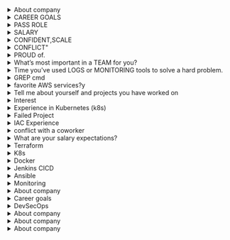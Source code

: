 <details><summary>About company</summary>

 Prove is the modern way of proving identity

</details>

<details><summary>CAREER GOALS</summary>

My career goal is to continue advancing as a DevOps and cloud automation expert, with a focus on designing scalable, secure, and production-ready infrastructure. I want to be in a role where I’m not just writing automation scripts, but actively driving architectural decisions, improving CI/CD maturity, and mentoring others on best practices.

In the long term, I see myself stepping into a senior or lead DevOps role where I can contribute to both hands-on delivery and strategic planning—especially in areas like GitOps, platform engineering, and DevSecOps. I’m particularly passionate about working in environments where infrastructure is treated as code, and where reliability, automation, and security are first-class citizens.

Charter’s emphasis on innovation, containerization, and production-grade deployments aligns really well with these goals. It’s a great place to grow deeper in technologies I already work with—like Kubernetes, Terraform, Ansible, and GitLab—while also contributing to larger organizational impact.

</details>

<details><summary>PASS ROLE</summary>

At Charter Communications, I worked as a DevOps Engineer IV, primarily focused on automating and managing on-premises and hybrid cloud Kubernetes environments. One of my key responsibilities was deploying and maintaining RKE2 Kubernetes clusters on VMware vSphere for internal applications.

I automated the provisioning process using a combination of Terraform, Ansible, and Infoblox IPAM, which significantly reduced manual overhead. I also integrated these clusters with Rancher for centralized management and governance.

For CI/CD, I implemented GitLab pipelines to build, test, and deploy containerized applications using Helm charts. I also deployed and managed self-hosted GitLab Runners to securely run jobs inside the enterprise network.

On the infrastructure side, I handled Nginx reverse proxies, load balancing, and NFS shared storage setup. I applied security best practices by enforcing RBAC, secrets management, and network policies, and also integrated tools like Centrify for identity management.

I designed a GitOps strategy using ArgoCD for application delivery, and integrated Prometheus and Grafana to monitor workloads across clusters. I collaborated with developers to containerize legacy and new applications, and created reusable golden VM images stored in JFrog Artifactory.

My day-to-day also involved troubleshooting network and VM-level issues (L2/L3), writing Bash/Python scripts, and ensuring that all infrastructure was documented and compliant.

</details>

<details><summary>SALARY</summary>

``` Option 1: If you'd prefer the company to share first ```
"I'm open and flexible, and I’d really like to learn more about the full scope of the role and team before discussing exact numbers. That said, I’m confident we can align on something that’s fair based on the responsibilities and market."

``` Option 2: If you want to give a range based on research ```
"Based on my experience with cloud infrastructure, Kubernetes, and DevOps automation, and considering the market rates for similar roles in this space, I’d expect something in the range of $135,000 to $145,000 total compensation. That’s flexible depending on benefits, equity, and growth opportunities."

</details>

<details><summary>CONFIDENT,SCALE</summary>

```What are you most confident in on your resume?```
"I'm most confident in my experience with Terraform and AWS infrastructure automation. I've used Terraform extensively to provision and manage cloud resources in production environments, including VPCs, EC2, EKS clusters, and IAM policies. I’ve built reusable modules, implemented remote state with locking, and integrated Terraform workflows into CI/CD pipelines using GitHub Actions. It’s an area where I’ve made a measurable impact—improving deployment speed, reducing manual errors, and enabling infrastructure consistency across teams."

``` "What scale are you most confident working at?" ```
"I'm most confident working at the mid-to-large scale—for example, environments with dozens of microservices, multiple staging/production AWS accounts, and container workloads orchestrated by Kubernetes or ECS. I've supported infrastructure that handles thousands of users and processes real-time data, and I’ve worked with security and compliance constraints like HIPAA, so I’m comfortable balancing scale with reliability and governance."

</details>

<details><summary>CONFLICT"</summary>

"Sure. One situation that comes to mind was during a project to implement infrastructure-as-code across our cloud environments. I was working closely with a developer who preferred to manage certain AWS resources manually through the console, while I was advocating for consistency and automation using Terraform.

At first, it led to tension—some resources were being changed out-of-band, which caused drift and broke our CI/CD workflows. Instead of escalating, I scheduled a one-on-one conversation to understand his perspective. It turned out he wasn’t against automation—he just hadn’t used Terraform much and was under pressure to meet a short deadline.

I offered to pair with him and walk through writing the Terraform for his use case. That not only helped get his part of the infrastructure into code, but also gave him confidence to use it going forward.

In the end, we aligned on a process that allowed faster manual testing in non-prod, but required Terraform for anything going to production. It strengthened both our working relationship and our platform reliability."

</details>

<details><summary>PROUD of.</summary>

"One project I’m really proud of was when I led the effort to refactor and modernize our infrastructure provisioning process using Terraform and GitHub Actions.

Previously, the team was relying on manual AWS console changes and scattered scripts, which made our environments inconsistent and hard to track. I proposed a Terraform-based approach, created reusable modules for common resources, and integrated automated validation and plan-review steps into our CI/CD pipeline.

It wasn’t just a technical win—it also required getting buy-in from teammates, documenting workflows, and training others on the new process. In the end, it improved our deployment speed, auditability, and team confidence, especially when provisioning HIPAA-sensitive environments.

What made me especially proud was seeing other teams adopt the same approach after we rolled it out, and hearing feedback that it reduced friction and increased reliability.

</details>

<details><summary>What’s most important in a TEAM for you?</summary>

"For me, the most important things in a team are trust, collaboration, and shared ownership.

I value working with people who are open to sharing knowledge and giving constructive feedback—especially in fast-moving environments like those involving Kubernetes and cloud infrastructure. No one knows everything, so it’s important that we feel safe asking questions or challenging ideas.

I also appreciate when everyone takes responsibility not just for their own work, but for the success of the system as a whole. Whether it’s a deployment going sideways or troubleshooting a tricky bug, it’s motivating to be in a team where people jump in and support each other.

And lastly, clear communication—whether it’s standups, pull requests, or incident response—is key. When we can openly talk through problems and iterate together, the team and the platform both get stronger."

</details>

<details><summary>Time you've used LOGS or MONITORING tools to solve a hard problem.</summary>


Sure. In one situation, we had a production issue where an API was intermittently timing out, but only for some users and only at peak hours. The application logs weren’t showing any errors, and the service appeared healthy in our basic uptime checks.

I turned to CloudWatch Logs Insights and started by filtering logs by response time and correlating slow responses with specific endpoints. Using custom metrics, I noticed that timeouts were happening mostly on one route that accessed a downstream PostgreSQL database.

From there, I checked Grafana dashboards, which were pulling metrics from Prometheus and RDS performance insights. I noticed a CPU spike and connection saturation around the same time as the API issues. Digging into the DB logs confirmed a connection pool exhaustion.

We realized the Kubernetes pods were scaled up, but the database connection pool settings hadn’t been adjusted accordingly—causing throttling at the DB layer.

We tuned the connection pool size, adjusted our scaling policy, and added alerts via CloudWatch Alarms and Slack notifications for high DB CPU and connection usage. After that, the issue was resolved and didn’t recur.

This case really highlighted the value of correlating application logs with infrastructure monitoring, and having end-to-end visibility across services.


</details>

<details><summary>GREP cmd</summary>

In one case, I had to debug a production issue where a Kubernetes pod was intermittently failing to authenticate with a backend service. The logs were massive—gigabytes of mixed stdout and error output across dozens of files.

I used a grep pipeline to isolate error entries that included timestamps, the keyword AuthError, and only those that occurred within a certain time range. Here's a simplified version of the command I used:
```
Find lines containing the word “error” in all .log files - grep "error" *.log
```
```
A More Advanced Example with Case-insensitive, recursive, with line numbers
grep -rin "timeout" /var/log/
-r: Recursively search subdirectories

-i: Case-insensitive match

-n: Show line numbers of matches

"timeout": The search pattern

/var/log/: Directory to search in
```
This helped me narrow down the issue to a very specific window where the backend service was rejecting tokens due to clock skew. I combined this with awk later to extract only the pod names and correlate with kubelet logs.

Using grep in this layered way saved me from having to load the logs into an external tool and helped identify the root cause much faster."

</details>

<details><summary>favorite AWS services?y</summary>

That’s a great question. One of my favorite AWS services is Amazon ECS and EKS, because I work extensively with containerized applications. ECS is great for simpler use cases and fast deployments, while EKS gives me full Kubernetes flexibility for more complex orchestration.

I also really like AWS Lambda, especially for lightweight automation and event-driven workflows—it’s powerful for decoupling infrastructure logic from deployment code. It helps reduce overhead and simplifies things like alerts, cleanup scripts, or CI/CD hooks.

For infrastructure provisioning, CloudFormation is solid, but Terraform has been my tool of choice. I work with it on top of AWS services like VPC, EC2, S3, and RDS, and I appreciate the control and versioning it brings.

Lastly, CloudWatch is a service I rely on heavily—not just for logging and metrics, but for setting up alarms and integrating it with SNS or Lambda to respond to incidents quickly.

</details>

<details><summary>Tell me about yourself and projects you have worked on</summary>

Thank you for the opportunity to share about myself and my work. I am a dedicated Site Reliability Engineer with a strong focus on automation, scalability, and reliability. My passion for building and maintaining robust systems has driven my career, and I’ve had the privilege of working on projects that align well with the key responsibilities of this role..

## Experience and Projects
In my current role at Chater, I am responsible for automating the deployment and management of both on-prem and cloud-based Kubernetes clusters. This includes creating and managing CI/CD pipelines to streamline our development lifecycle and working closely with development teams to ensure that applications meet (SLOs) - Service Level Objectives. I also focus on monitoring infrastructure, applications, and services to ensure their availability, reliability, and scalability, which are core aspects of the role you're hiring for.

One key project I worked on was designing and implementing automation workflows to provision Kubernetes clusters using RKE2 on VMware vSphere ESXi, with a focus on hybrid cloud scalability by extending workloads to AWS. 

Additionally, I have hands-on experience with infrastructure-as-code (IaC) using Terraform and Ansible, which has allowed me to automate the provisioning of both public and private cloud environments. 

I developed Ansible playbooks to automate IP allocation via Infoblox IPAM and Terraform provisioning for VMs on-prem. I automated post-provisioning tasks like the installation of Centrify and Tanium, ensuring security and identity management across all environments.


My experience also spans observability; I implemented centralized logging and metrics collection using the ELK Stack and Prometheus/Grafana. This approach allows us to proactively detect issues, troubleshoot, and improve the reliability of our systems.

## Collaboration and Leadership
I strongly value collaboration, and I’ve worked with both technical and non-technical teams to foster ownership and maintain a culture of reliability. I believe in the SRE principle of ‘you build it, you own it’, and I always ensure that I’m providing documentation and training materials to support team members and improve their ability to operate production systems effectively.

I am also passionate about continuous learning, and I actively stay updated on new technologies and best practices to further improve system observability, performance, and scalability."

</details>


<details><summary>Interest</summary>

I am genuinely excited about the prospect of working at Genentech as a Software Development Engineer. 
The company's rich history in biotechnology, combined with its commitment to innovation 
and patient-centric solutions, deeply resonates with my values. 
I am eager to contribute my skills to projects that have a meaningful impact on 
healthcare outcomes. 
The collaborative and inclusive work culture at Genentech aligns with my belief in the 
power of interdisciplinary collaboration, and I am particularly drawn to the opportunities 
for continuous learning and career development that the company offers. 
Overall, I see Genentech as not just a workplace but a place where I can make a real 
difference and continue to grow professionally.
</details>

<details><summary>Experience in Kubernetes (k8s) </summary>

I have a lot of knowledge in orchestrating containerized applications with Kubernetes. I have hands-on experience deploying, managing, and scaling applications in Kubernetes clusters. I've successfully utilized Kubernetes to create resilient and scalable microservices architectures, facilitating improved resource utilization and application availability.

My proficiency extends to configuring and maintaining Kubernetes clusters, implementing best practices for container orchestration, and ensuring optimal performance and resource utilization. I am well-versed in managing deployments, services, and ingress resources, as well as implementing strategies for rolling updates and canary releases.

Moreover, I have a strong background in automating Kubernetes deployments and management tasks using tools like Helm. This includes creating reusable charts and templates to simplify the deployment of complex applications and services. My goal is always to optimize the development and deployment processes, making them more efficient, reliable, and scalable.

In summary, my experience with Kubernetes goes beyond basic deployment knowledge. I've actively contributed to creating and maintaining production-ready Kubernetes environments, ensuring the seamless orchestration of containerized applications in a scalable and efficient manner.
</details>

<details><summary>Failed Project</summary>

# Project Title: Kubernetes Migration and Continuous Deployment

## Description:
The objective of the project was to migrate a monolithic application to a microservices architecture orchestrated with Kubernetes. The team aimed to implement continuous deployment practices to enhance agility and scalability. Unfortunately, the project faced several challenges, leading to its failure.

## Challenges and Issues:

### Inadequate Training and Skill Gaps:
- The team lacked sufficient training in Kubernetes and the related DevOps practices. Skill gaps became apparent during the implementation phase, slowing down progress and leading to misconfigurations.

### Complex Legacy Codebase:
- The monolithic application had a highly complex and tightly coupled codebase. Breaking it down into microservices proved to be more challenging than anticipated, resulting in integration issues and performance bottlenecks.

### Insufficient Testing Strategy:
- The testing strategy was not comprehensive enough to handle the intricacies of a microservices architecture. This resulted in numerous issues being discovered only during the later stages of deployment, causing delays and disruptions.

### Communication Breakdown:
- Communication breakdowns occurred between development and operations teams. Misalignments in priorities and lack of clear communication channels led to a lack of coordination, further impeding the progress of the project.

### Inadequate Monitoring and Logging:
- The team did not implement robust monitoring and logging practices. As a result, identifying and troubleshooting issues in the Kubernetes environment was challenging, leading to prolonged downtime and user dissatisfaction.

### Resistance to Change:
- There was resistance from some team members and stakeholders to the shift towards microservices and Kubernetes. This resistance resulted in delays, as efforts were spent on addressing concerns rather than focusing on the implementation.

## Lessons Learned:

### Invest in Comprehensive Training:
- Ensure that the team receives adequate training in Kubernetes and associated tools before embarking on a migration project.

### Address Legacy Code Challenges Early:
- Prioritize the refactoring of the legacy codebase to better align with microservices architecture before initiating the migration.

### Enhance Testing Practices:
- Develop a robust testing strategy that covers both unit testing and end-to-end testing for the microservices and their interactions.

### Improve Communication Channels:
- Establish clear communication channels between development and operations teams to foster collaboration and alignment.

### Implement Effective Monitoring:
- Invest in monitoring and logging solutions to detect issues early and streamline troubleshooting processes.

### Facilitate Change Management:
- Address resistance to change through effective change management strategies, ensuring all stakeholders are aligned with the project goals.


</details>

<details><summary>IAC Experience</summary>

Yes, I have written infrastructure-as-code (IaC) using tools like Terraform and CloudFormation to provision resources on the AWS cloud. I am familiar with creating infrastructure templates, defining resource configurations, and managing the provisioning process through code. I have experience in designing and implementing AWS infrastructure using these tools to achieve automation, scalability, and maintainability in the cloud environment."

</details>

<details><summary>conflict with a coworker</summary>

Certainly! Here's an example response to the question:

```markdown
# Example: Resolving Conflict with a Coworker

## Situation:
During a critical phase of our project, I and a coworker had a disagreement regarding the prioritization of tasks.
 The conflict arose when we were deciding whether to focus on optimizing existing code for performance or implementing 
new features to meet a tight deadline.

## Conflict Points:
- My perspective was to optimize the existing codebase to ensure long-term stability and maintainability.
- My coworker, on the other hand, believed that pushing new features was crucial to meet immediate project deadlines.

## Resolution Steps:

### 1. **Open Communication:**
   - I initiated an open and honest conversation with my coworker to understand their viewpoint better. 
We discussed the underlying reasons for our preferences and the potential impact on the project.

### 2. **Identify Common Goals:**
   - We identified our shared goal of project success and acknowledged that both optimizing the codebase 
and implementing new features were essential components of achieving that success.

### 3. **Compromise:**
   - We reached a compromise by agreeing to create a phased approach. We decided to dedicate a short 
period to optimizing the critical sections of the code while still making progress on the new features.

### 4. **Regular Check-Ins:**
   - We implemented regular check-ins to assess the impact of our decisions. This allowed us to make 
data-driven adjustments to our strategy based on real-time feedback and project priorities.

### 5. **Team Involvement:**
   - We involved other team members in the decision-making process to gather additional perspectives. 
This helped in building a more inclusive and collaborative approach to problem-solving.

### 6. **Document Agreements:**
   - To prevent future misunderstandings, we documented our agreements and shared them with the team.
 This document served as a reference point and helped maintain alignment as the project progressed.

## Outcome:
The conflict resolution process strengthened our working relationship. By finding common ground and 
implementing a balanced approach, we successfully optimized the codebase without compromising the 
delivery of new features. The experience taught us the importance of effective communication, compromise, 
and involving the team in decision-making.
```

In this example, the emphasis is on the steps taken to resolve the conflict, fostering collaboration,
 and achieving a mutually beneficial outcome.

</details>

<details><summary>What are your salary expectations?</summary>


Based on my research and understanding of the position's responsibilities and market standards, I am seeking a salary range of $130000 - $180000. However, I am open to discussing this further and considering the overall benefits package and opportunities for growth within the company. I believe in fair compensation that aligns with the value I can bring to the organization.

</details>


<details><summary>Terraform</summary> 

### Introduction:
In my previous role, I had the opportunity to extensively use Terraform to manage and provision infrastructure.

### Projects:

Example: "One notable project involved setting up an AWS infrastructure, where I used Terraform to define and deploy resources such as VPCs, EC2 instances, and RDS databases."

### Collaboration and Workflow:

Collaborating closely with the development and operations teams, we established a version-controlled Terraform workflow using Git, ensuring seamless collaboration, version tracking, and code reviews through pull requests on platforms like GitHub.

### Problem Solving:

Encountering challenges in scaling our infrastructure, I implemented modules and variables in Terraform to create reusable and scalable configurations. This not only streamlined our deployment process but also facilitated easy updates and maintenance.

### Infrastructure as Code (IaC) Principles:

I strongly believe in Infrastructure as Code principles, and Terraform became an integral part of our IaC strategy. This allowed us to version our infrastructure, maintain consistency across environments, and rapidly adapt to changing requirements.

### Continuous Learning:

I regularly stay informed about new features and best practices within the Terraform community, ensuring that our infrastructure provisioning aligns with industry standards and takes advantage of the latest advancements.

</details>

<details><summary>K8s</summary> 

### Introduction:

Throughout my role as a DevOps Engineer, I actively utilized Kubernetes to orchestrate containerized applications, streamline deployment processes, and enhance scalability."

### Projects:

One notable project involved transitioning our monolithic application to a microservices architecture. I spearheaded the adoption of Kubernetes to efficiently manage containerized workloads, ensuring improved scalability and resource utilization."

### Collaboration and Workflow:

I have Collaborated closely with development and operations teams, to established a containerized application workflow using Kubernetes. This included defining deployment configurations, managing pods, and implementing rolling updates for seamless application releases."

### Problem Solving:

In addressing some issues in ks8, like scaling challenges, I implemented horizontal pod autoscaling in Kubernetes, ensuring our applications could dynamically adapt to varying workloads. This not only improved performance but also optimized resource utilization.

### Infrastructure as Code (IaC) Integration:

Adhering to Infrastructure as Code principles, I have integrated Kubernetes manifests into our version control system. This allowed us to maintain a declarative configuration, ensuring consistency across environments and facilitating reproducibility and I have also integrated kubernetes in the CICD pipeline.

### Continuous Learning:

I actively stay informed about Kubernetes advancements, attending conferences and engaging with the Kubernetes community. 

</details>

<details><summary>Docker</summary> 

### Introduction:

### In my capacity as a Devops engineer, I have extensively employed Docker to containerize applications, simplify deployment, and enhance the portability of software across various environments.

### Projects:

One noteworthy project involved modernizing our deployment process. Where I championed the adoption of Docker containers to encapsulate our applications, it's libraries and dependencies, facilitating consistent deployment across development, testing, and production environments.

### Collaboration and Workflow:

I have collaborated with both development and operations teams, to implement a containerized development workflow using Docker. This included defining Dockerfiles, managing images, and utilizing Docker Compose for multi-container applications."

### Problem Solving:

In addressing compatibility challenges between development and production environments, I utilized Docker to create isolated containers, ensuring consistent runtime environments and minimizing the 'it works on my machine' problem to improved on deployment reliability.

### Infrastructure as Code (IaC) Integration:

Aligning with Infrastructure as Code principles, I integrated Docker configurations into our version control system. This allowed us to maintain versioned Dockerfiles and docker-compose.yaml files, ensuring transparency and reproducibility in our containerized application stack."

### Continuous Learning:

I stay actively engaged with the Docker community, exploring new features and best practices. This commitment ensures our containerization strategies leverage the latest advancements and align with industry standards."

</details>

<details><summary>Jenkins CICD</summary> 

### Introduction:

### In my role as a DE, I played a crucial role in optimizing our continuous integration and delivery processes, utilizing Jenkins as a key automation tool."

### Projects:

A significant project involved the implementation of a robust CI/CD pipeline. I spearheaded the configuration of Jenkins jobs to automate builds, tests, and deployments, resulting in a streamlined and efficient software delivery lifecycle.

### Collaboration and Workflow:

Collaborating closely with development and QA teams, we established a collaborative Jenkins pipeline that integrated seamlessly with version control systems. This allowed us to automate code builds, run tests, and deploy artifacts, fostering a culture of continuous integration."

### Problem Solving:

In addressing deployment challenges, I configured Jenkins to orchestrate the deployment process, allowing for consistent and automated releases. This significantly reduced manual errors and improved the overall reliability of our deployment pipeline."

### Infrastructure as Code (IaC) Integration:

Adhering to Infrastructure as Code principles, I integrated Jenkins pipeline configurations into our version control system. This facilitated version tracking, collaboration, and ensured that our CI/CD process was treated as code."

### Continuous Learning:

I actively engage with the Jenkins community, exploring new plugins and best practices. This commitment ensures that our CI/CD pipelines leverage the latest features and adhere to industry standards.

</details>

<details><summary>Ansible</summary> 

### Introduction:

In my capacity as a [Your Previous Role], I played a pivotal role in automating infrastructure management and configuration tasks using Ansible, contributing to increased efficiency and scalability."

### Projects:

A significant project involved implementing configuration management for our server infrastructure. I utilized Ansible playbooks to automate the provisioning, configuration, and maintenance of servers, ensuring consistency and reducing manual errors.

### Collaboration and Workflow:

Collaborating closely with operations and development teams, I integrated Ansible into our continuous integration pipeline. This involved creating Ansible roles for application deployment, ensuring seamless collaboration and continuous delivery."

### Problem Solving:

In addressing configuration drift across servers, I implemented Ansible playbooks to enforce consistent configurations. This not only mitigated discrepancies but also provided a reliable mechanism for scaling our infrastructure.

### Infrastructure as Code (IaC) Integration:

Aligning with Infrastructure as Code principles, I integrated Ansible playbooks into our version control system. This allowed us to treat infrastructure configurations as code, facilitating version tracking, collaboration, and ensuring reproducibility."

### Continuous Learning:

I stay actively engaged with the Ansible community, exploring new modules and best practices. This commitment ensures that our automation processes leverage the latest features and adhere to industry standards.

</details>

<details><summary>Monitoring</summary> 

### Introduction:

In my role as a [Your Previous Role], I actively contributed to establishing robust monitoring solutions, ensuring real-time visibility into system health and performance metrics."

### Projects:

A key project involved implementing a comprehensive monitoring system for our infrastructure. I employed tools like Prometheus and Grafana to collect, visualize, and alert on crucial performance metrics, enhancing our ability to proactively address issues.

### Collaboration and Workflow:

Collaborating closely with both operations and development teams, I integrated monitoring solutions into our continuous integration pipeline. This involved setting up alerts for key application and infrastructure metrics, facilitating rapid issue identification and resolution."

### Problem Solving:

In addressing intermittent performance issues, I fine-tuned monitoring thresholds and implemented anomaly detection. This proactive approach not only minimized downtime but also allowed us to identify potential issues before they escalated."

### Infrastructure as Code (IaC) Integration:

Embracing Infrastructure as Code principles, I integrated monitoring configurations into our version control system. This enabled us to version our monitoring setups, ensuring consistency across environments and allowing for easy replication."

### Continuous Learning:

I stay actively engaged with the monitoring community, exploring new tools and best practices. This commitment ensures that our monitoring strategies leverage the latest advancements and align with industry standards."

</details>

<details><summary>About company</summary>

</details>

<details><summary>Career goals</summary>
In my next position, I aim to further develop my skills in data analysis and project management. I am looking for a role that aligns with my passion for technology and innovation. I aspire to take on a leadership role, contributing my expertise to impactful projects and aligning with a company that values collaboration and innovation. Ultimately, I see myself growing into a leadership position in the tech industry, driving positive change and innovation.
</details>

<details><summary>DevSecOps</summary>

Throughout my career, I've gained significant experience in implementing DevSecOps principles to fortify software development pipelines. In my previous role, I led the transformation of our development practices to seamlessly integrate security measures at every stage of the Software Development Life Cycle.

In one project, I have implemented a CI/CD pipeline using Jenkins, where I integrated several security tools to ensure DevSecOps framework. I have employed pre-commit hooks with Git Leaks to detect security issues before they are submitted to a central (Git) repository.I employed static code analysis (SAST) tools such as SonarQube to scan code for vulnerabilities and compliance issues during the build phase, with Software Composition Analysis (SCA) to detect potential vulnerable components in the codebase third party library and dependencies - This not only facilitated early detection but also empowered developers with immediate feedback to address security concerns.

To enhance container security, I implemented Docker security scanning using tools like Trivy, and Synk. This allowed us to identify and remediate vulnerabilities in container images before deployment, reducing the risk of exploitation in production.

As part of our automated testing strategy, I integrated dynamic application security testing (DAST) tools like OWASP ZAP into our pipeline. By simulating real-world attacks, we identified and addressed security weaknesses in our applications dynamically. This approach significantly improved our ability to proactively identify and mitigate security risks.

Moreover, I championed the implementation of Infrastructure as Code (IaC) using Terraform, ensuring that our cloud infrastructure adhered to security best practices. We incorporated automated security checks within the IaC process, guaranteeing that any changes to our infrastructure were compliant with security policies.

I believe that my hands-on experience with tools like Jenkins, SonarQube, Clair, Semgrep, Synk. Trivy, OWASP ZAP, and Terraform, coupled with my strategic approach to integrating security into the development lifecycle, can significantly contribute to enhancing security and efficiency in your organization.

I look forward to discussing these experiences in more detail during our interview and exploring how my skills align with your organization's DevSecOps goals."


</details>

<details><summary>About company</summary>

</details>

<details><summary>About company</summary>

</details>

<details><summary>About company</summary>

</details>
